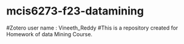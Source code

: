 # mcis6273-f23-datamining
#Zotero user name : Vineeth_Reddy
#This is a repository created for Homework of data Mining Course.
